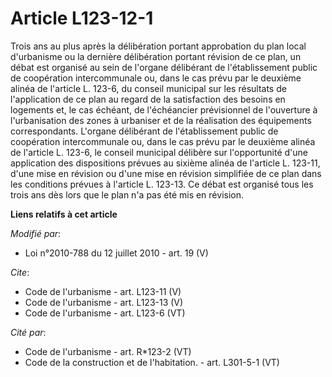 # Article L123-12-1

Trois ans au plus après la délibération portant approbation du plan local d'urbanisme ou la dernière délibération portant
révision de ce plan, un débat est organisé au sein de l'organe délibérant de l'établissement public de coopération
intercommunale ou, dans le cas prévu par le deuxième alinéa de l'article L. 123-6, du conseil municipal sur les résultats de
l'application de ce plan au regard de la satisfaction des besoins en logements et, le cas échéant, de l'échéancier
prévisionnel de l'ouverture à l'urbanisation des zones à urbaniser et de la réalisation des équipements correspondants.
L'organe délibérant de l'établissement public de coopération intercommunale ou, dans le cas prévu par le deuxième alinéa de
l'article L. 123-6, le conseil municipal délibère sur l'opportunité d'une application des dispositions prévues au sixième
alinéa de l'article L. 123-11, d'une mise en révision ou d'une mise en révision simplifiée de ce plan dans les conditions
prévues à l'article L. 123-13. Ce débat est organisé tous les trois ans dès lors que le plan n'a pas été mis en révision.

**Liens relatifs à cet article**

_Modifié par_:

  - Loi n°2010-788 du 12 juillet 2010 - art. 19 (V)

_Cite_:

  - Code de l'urbanisme - art. L123-11 (V)
  - Code de l'urbanisme - art. L123-13 (V)
  - Code de l'urbanisme - art. L123-6 (VT)

_Cité par_:

  - Code de l'urbanisme - art. R*123-2 (VT)
  - Code de la construction et de l'habitation. - art. L301-5-1 (VT)
